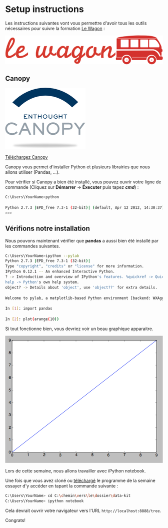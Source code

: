 # Setup instructions

Les instructions suivantes vont vous permettre d'avoir tous les outils nécessaires pour suivre la formation [Le Wagon](http://www.lewagon.org) :

![Lewagon-logo](../images/logo-lewagon.png)

## Canopy

![canopy-logo](../images/canopy-logo.png)

[Téléchargez Canopy](https://www.enthought.com/products/canopy/)

Canopy vous permet d'installer Python et plusieurs librairies que nous allons utiliser (Pandas, ...).

Pour vérifier si Canopy a bien été installé, vous pouvez ouvrir votre ligne de commande (Cliquez sur **Démarrer** -> **Éxecuter** puis tapez ***cmd***) :

```bash
C:\Users\YourName>python

Python 2.7.3 |EPD_free 7.3-1 (32-bit)| (default, Apr 12 2012, 14:30:37) on win32 Type "credits", "demo" or "enthought" for more information.
>>>
```

## Vérifions notre installation

Nous pouvons maintenant vérifier que **pandas** a aussi bien été installé par les commandes suivantes.

```bash
C:\Users\YourName>ipython --pylab
Python 2.7.3 |EPD_free 7.3-1 (32-bit)|
Type "copyright", "credits" or "license" for more information.
IPython 0.12.1 -- An enhanced Interactive Python.
? -> Introduction and overview of IPython's features. %quickref -> Quick reference.
help -> Python's own help system.
object? -> Details about 'object', use 'object??' for extra details.

Welcome to pylab, a matplotlib-based Python environment [backend: WXAgg]. For more information, type 'help(pylab)'.

In [1]: import pandas

In [2]: plot(arange(10))
```

Si tout fonctionne bien, vous devriez voir un beau graphique apparaitre.

![resultat_final](../images/resultat_final.png)

Lors de cette semaine, nous allons travailler avec iPython notebook.

Une fois que vous avez cloné ou [téléchargé](https://github.com/lewagon/data-kit/archive/master.zip) le programme de la semaine essayer d'y accéder en tapant la commande suivante :

```bash
C:\Users\YourName> cd C:\chemin\vers\le\dossier\data-kit
C:\Users\YourName> ipython notebook
```

Cela devrait ouvrir votre navigateur vers l'URL `http://localhost:8888/tree`.

Congrats!
